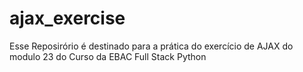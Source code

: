 # ajax_exercise
Esse Reposirório é destinado para a prática do exercício de AJAX do modulo 23 do Curso da EBAC Full Stack Python
